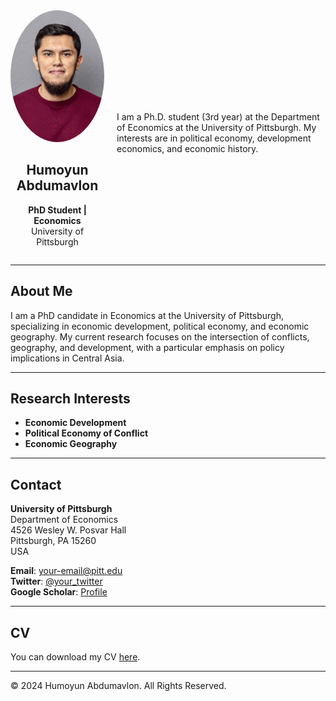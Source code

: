 <div style="display: flex; align-items: center;">

  <!-- Profile Picture -->
  <div style="flex: 0 0 150px; text-align: center;">
    <img src="profile.jpg" alt="Profile Picture" width="150" style="border-radius: 50%;">
    <h2>Humoyun Abdumavlon</h2>
    <p><strong>PhD Student | Economics</strong><br>University of Pittsburgh</p>
  </div>

  <!-- Text Section -->
  <div style="flex: 1; padding-left: 20px;">
    <p>
      I am a Ph.D. student (3rd year) at the Department of Economics at the University of Pittsburgh. My interests are in political economy, development economics, and economic history.
    </p>
  </div>

</div>



---

## About Me

I am a PhD candidate in Economics at the University of Pittsburgh, specializing in economic development, political economy, and economic geography. My current research focuses on the intersection of conflicts, geography, and development, with a particular emphasis on policy implications in Central Asia.

---

## Research Interests

- **Economic Development**
- **Political Economy of Conflict**
- **Economic Geography**

---

## Contact

**University of Pittsburgh**  
Department of Economics  
4526 Wesley W. Posvar Hall  
Pittsburgh, PA 15260  
USA  

**Email**: [your-email@pitt.edu](mailto:your-email@pitt.edu)  
**Twitter**: [@your_twitter](https://twitter.com/your_twitter)  
**Google Scholar**: [Profile](https://scholar.google.com/citations?user=your-scholar-id)

---

## CV

You can download my CV [here](link-to-your-cv.pdf).

---

© 2024 Humoyun Abdumavlon. All Rights Reserved.
